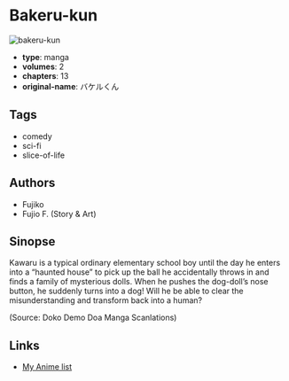 # Bakeru-kun

![bakeru-kun](https://cdn.myanimelist.net/images/manga/2/72227.jpg)

-   **type**: manga
-   **volumes**: 2
-   **chapters**: 13
-   **original-name**: バケルくん

## Tags

-   comedy
-   sci-fi
-   slice-of-life

## Authors

-   Fujiko
-   Fujio F. (Story & Art)

## Sinopse

Kawaru is a typical ordinary elementary school boy until the day he enters into a “haunted house” to pick up the ball he accidentally throws in and finds a family of mysterious dolls. When he pushes the dog-doll’s nose button, he suddenly turns into a dog! Will he be able to clear the misunderstanding and transform back into a human?

(Source: Doko Demo Doa Manga Scanlations)

## Links

-   [My Anime list](https://myanimelist.net/manga/38109/Bakeru-kun)
